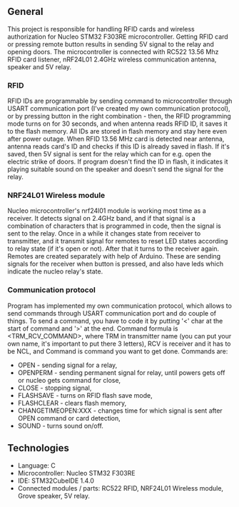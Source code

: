 ## General
This project is responsible for handling RFID cards and wireless authorization for Nucleo STM32 F303RE microcontroller. Getting RFID card or pressing remote button results in sending 5V signal to the relay and opening doors.
The microcontroller is connected with RC522 13.56 Mhz RFID card listener, nRF24L01 2.4GHz wireless communication antenna, speaker and 5V relay.

### RFID
RFID IDs are programmable by sending command to microcontroller through USART communication port (I've created my own communication protocol), or by pressing button in the right combination - then, the RFID programming mode turns on for 30 seconds, and when antenna reads RFID ID, it saves it to the flash memory. All IDs are stored in flash memory and stay here even after power outage.
When RFID 13.56 MHz card is detected near antenna, antenna reads card's ID and checks if this ID is already saved in flash. If it's saved, then 5V signal is sent for the relay which can for e.g. open the electric strike of doors. If program doesn't find the ID in flash, it indicates it playing suitable sound on the speaker and doesn't send the signal for the relay.

### NRF24L01 Wireless module
Nucleo microcontroller's nrf24l01 module is working most time as a receiver. It detects signal on 2.4GHz band, and if that signal is a combination of characters that is programmed in code, then the signal is sent to the relay. Once in a while it changes state from receiver to transmitter, and it transmit signal for remotes to reset LED states according to relay state (if it's open or not). After that it turns to the receiver again.
Remotes are created separately with help of Arduino. These are sending signals for the receiver when button is pressed, and also have leds which indicate the nucleo relay's state.

### Communication protocol
Program has implemented my own communication protocol, which allows to send commands through USART communication port and do couple of things. To send a command, you have to code it by putting '<' char at the start of command and '>' at the end. Command formula is <TRM_RCV_COMMAND>, where TRM in transmitter name (you can put your own name, it's important to put there 3 letters), RCV is receiver and it has to be NCL, and Command is command you want to get done. Commands are:
* OPEN - sending signal for a relay,
* OPENPERM - sending permanent signal for relay, until powers gets off or nucleo gets command for close,
* CLOSE - stopping signal,
* FLASHSAVE - turns on RFID flash save mode,
* FLASHCLEAR - clears flash memory,
* CHANGETIMEOPEN:XXX - changes time for which signal is sent after OPEN command or card detection,
* SOUND - turns sound on/off.

## Technologies
* Language: C
* Microcontroller: Nucleo STM32 F303RE
* IDE: STM32CubeIDE 1.4.0
* Connected modules / parts: RC522 RFID, NRF24L01 Wireless module, Grove speaker, 5V relay.
